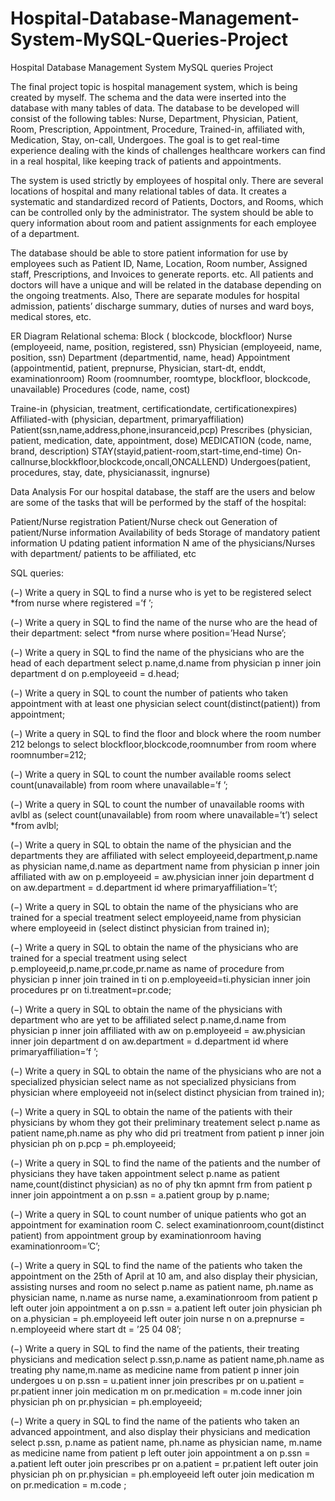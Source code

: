 # Hospital-Database-Management-System-MySQL-Queries-Project
Hospital Database Management System MySQL queries Project

The final project topic is hospital management system, which is being created
by myself. The schema and the data were inserted into the database with many
tables of data. The database to be developed will consist of the following tables:
Nurse, Department, Physician, Patient, Room, Prescription, Appointment, Procedure, Trained-in, affiliated with, Medication, Stay, on-call, Undergoes. The
goal is to get real-time experience dealing with the kinds of challenges healthcare
workers can find in a real hospital, like keeping track of patients and appointments.

The system is used strictly by employees of hospital only. There are several locations of hospital and many relational tables of data. It creates a systematic and standardized record of Patients, Doctors, and Rooms, which can
be controlled only by the administrator. The system should be able to query
information about room and patient assignments for each employee of a department. 

The database should be able to store patient information for use by
employees such as Patient ID, Name, Location, Room number, Assigned staff,
Prescriptions, and Invoices to generate reports. etc. All patients and doctors
will have a unique and will be related in the database depending on the ongoing
treatments. Also, There are separate modules for hospital admission, patients’
discharge summary, duties of nurses and ward boys, medical stores, etc.

ER Diagram
Relational schema:
Block ( blockcode, blockfloor)
Nurse (employeeid, name, position, registered, ssn)
Physician (employeeid, name, position, ssn)
Department (departmentid, name, head)
Appointment (appointmentid, patient, prepnurse, Physician, start-dt, enddt, examinationroom)
Room (roomnumber, roomtype, blockfloor, blockcode, unavailable)
Procedures (code, name, cost)

Traine-in (physician, treatment, certificationdate, certificationexpires)
Affiliated-with (physician, department, primaryaffiliation)
Patient(ssn,name,address,phone,insuranceid,pcp)
Prescribes (physician, patient, medication, date, appointment, dose)
MEDICATION (code, name, brand, description)
STAY(stayid,patient-room,start-time,end-time)
On-callnurse,blockkfloor,blockcode,oncall,ONCALLEND)
Undergoes(patient, procedures, stay, date, physicianassit, ingnurse)

Data Analysis
For our hospital database, the staff are the users and below are some of the
tasks that will be performed by the staff of the hospital:

Patient/Nurse registration Patient/Nurse check out Generation of patient/Nurse information Availability of beds Storage of mandatory patient
information U pdating patient information N ame of the physicians/Nurses
with department/ patients to be affiliated, etc

SQL queries:


(−) Write a query in SQL to find a nurse who is yet to be registered
select *from nurse where registered =’f ’;

(−) Write a query in SQL to find the name of the nurse who are
the head of their department:
select *from nurse where position=’Head Nurse’;

(−) Write a query in SQL to find the name of the physicians who
are the head of each department
select p.name,d.name from physician p inner join department d on
p.employeeid = d.head;

(−) Write a query in SQL to count the number of patients who
taken appointment with at least one physician
select count(distinct(patient)) from appointment;

(−) Write a query in SQL to find the floor and block where the
room number 212 belongs to
select blockfloor,blockcode,roomnumber from room where roomnumber=212;

(−) Write a query in SQL to count the number available rooms
select count(unavailable) from room where unavailable=’f ’;

(−) Write a query in SQL to count the number of unavailable rooms
with avlbl as (select count(unavailable) from room where unavailable=’t’) select *from avlbl;

(−) Write a query in SQL to obtain the name of the physician and
the departments they are affiliated with
select employeeid,department,p.name as physician name,d.name
as department name from physician p inner join affiliated with aw on
p.employeeid = aw.physician inner join department d on aw.department
= d.department id where primaryaffiliation=’t’;

(−) Write a query in SQL to obtain the name of the physicians
who are trained for a special treatment
select employeeid,name from physician where employeeid in (select
distinct physician from trained in);

(−) Write a query in SQL to obtain the name of the physicians
who are trained for a special treatment using
select p.employeeid,p.name,pr.code,pr.name as name of procedure
from physician p inner join trained in ti on p.employeeid=ti.physician
inner join procedures pr on ti.treatment=pr.code;

(−) Write a query in SQL to obtain the name of the physicians
with department who are yet to be affiliated
select p.name,d.name from physician p inner join affiliated with aw
on p.employeeid = aw.physician inner join department d on aw.department
= d.department id where primaryaffiliation=’f ’;

(−) Write a query in SQL to obtain the name of the physicians
who are not a specialized physician
select name as not specialized physicians from physician where
employeeid not in(select distinct physician from trained in);

(−) Write a query in SQL to obtain the name of the patients with
their physicians by whom they got their preliminary treatement
select p.name as patient name,ph.name as phy who did pri treatment
from patient p inner join physician ph on p.pcp = ph.employeeid;

(−) Write a query in SQL to find the name of the patients and the
number of physicians they have taken appointment
select p.name as patient name,count(distinct physician) as no of phy tkn apmnt frm
from patient p inner join appointment a on p.ssn = a.patient group
by p.name;

(−) Write a query in SQL to count number of unique patients who
got an appointment for examination room C.
select examinationroom,count(distinct patient) from appointment
group by examinationroom having examinationroom=’C’;

(−) Write a query in SQL to find the name of the patients who
taken the appointment on the 25th of April at 10 am, and also display
their physician, assisting nurses and room no
select p.name as patient name, ph.name as physician name, n.name
as nurse name, a.examinationroom from patient p left outer join appointment a on p.ssn = a.patient left outer join physician ph on
a.physician = ph.employeeid left outer join nurse n on a.prepnurse =
n.employeeid where start dt = ’25 04 08’;


(−) Write a query in SQL to find the name of the patients, their
treating physicians and medication
select p.ssn,p.name as patient name,ph.name as treating phy name,m.name
as medicine name from patient p inner join undergoes u on p.ssn =
u.patient inner join prescribes pr on u.patient = pr.patient inner join
medication m on pr.medication = m.code inner join physician ph on
pr.physician = ph.employeeid;

(−) Write a query in SQL to find the name of the patients who
taken an advanced appointment, and also display their physicians and
medication 
select p.ssn, p.name as patient name, ph.name as physician name,
m.name as medicine name from patient p left outer join appointment
a on p.ssn = a.patient left outer join prescribes pr on a.patient =
pr.patient left outer join physician ph on pr.physician = ph.employeeid
left outer join medication m on pr.medication = m.code ;

